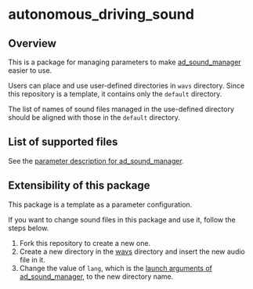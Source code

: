 # autonomous_driving_sound

## Overview
This is a package for managing parameters to make [ad_sound_manager](https://github.com/eve-autonomy/ad_sound_manager) easier to use.

Users can place and use user-defined directories in `wavs` directory.
Since this repository is a template, it contains only the `default` directory.

The list of names of sound files managed in the use-defined directory should be aligned with those in the `default` directory.

## List of supported files
See the [parameter description for ad_sound_manager](https://github.com/eve-autonomy/ad_sound_manager#parameter-description).

## Extensibility of this package
This package is a template as a parameter configuration.

If you want to change sound files in this package and use it, follow the steps below.
1. Fork this repository to create a new one.
1. Create a new directory in the [wavs](#/wavs) directory and insert the new audio file in it.
1. Change the value of `lang`, which is the [launch arguments of ad_sound_manager](https://github.com/eve-autonomy/ad_sound_manager#launch-arguments), to the new directory name.
